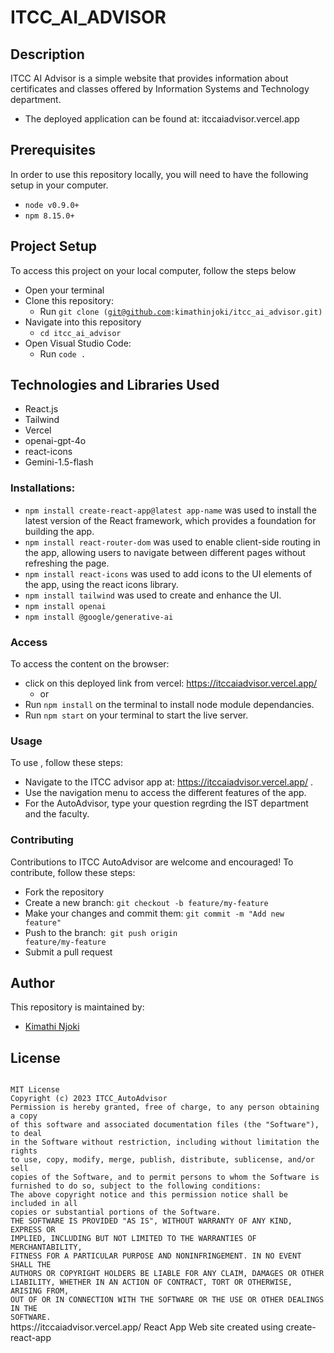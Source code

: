 # ITCC_AI_ADVISOR

## Description

ITCC AI Advisor is a simple website that provides information about certificates and classes offered by Information Systems and Technology department.

- The deployed application can be found at: itccaiadvisor.vercel.app

## Prerequisites

In order to use this repository locally, you will need to have the following setup in your computer.

- <code>node v0.9.0+</code>
- <code>npm 8.15.0+</code>

## Project Setup

To access this project on your local computer, follow the steps below
* Open your terminal
* Clone this repository:
    - Run <code>git clone (git@github.com:kimathinjoki/itcc_ai_advisor.git)</code>
* Navigate into this repository
    - <code>cd itcc_ai_advisor</code>
* Open Visual Studio Code:
    - Run <code>code .</code>


## Technologies and Libraries Used

- React.js
- Tailwind
- Vercel
- openai-gpt-4o
- react-icons
- Gemini-1.5-flash

### Installations:

- `npm install create-react-app@latest app-name` was used to install the latest version of the React framework, which provides a foundation for building the app.
- `npm install react-router-dom` was used to enable client-side routing in the app, allowing users to navigate between different pages without refreshing the page.
- `npm install react-icons` was used to add icons to the UI elements of the app, using the react icons library.
- `npm install tailwind` was used to create and enhance the UI.
- `npm install openai`
- `npm install @google/generative-ai`

### Access

To access the content on the browser:
* click on this deployed link from vercel: https://itccaiadvisor.vercel.app/
  * or
* Run <code>npm install</code> on the terminal to install node module dependancies.
* Run <code>npm start</code> on your terminal to start the live server.

### Usage

To use , follow these steps:

- Navigate to the ITCC advisor app at: https://itccaiadvisor.vercel.app/ .
- Use the navigation menu to access the different features of the app.
- For the AutoAdvisor, type your question regrding the IST department and the faculty.


### Contributing

Contributions to ITCC AutoAdvisor are welcome and encouraged! To contribute, follow these steps:

- Fork the repository
- Create a new branch: <code>git checkout -b feature/my-feature </code>
- Make your changes and commit them: <code>git commit -m "Add new feature"</code>
- Push to the branch:<code> git push origin feature/my-feature</code>
- Submit a pull request

## Author
This repository is maintained by:

- [Kimathi Njoki](https://github.com/kimathinjoki) 

## License

<code>
MIT License
Copyright (c) 2023 ITCC_AutoAdvisor
Permission is hereby granted, free of charge, to any person obtaining a copy
of this software and associated documentation files (the "Software"), to deal
in the Software without restriction, including without limitation the rights
to use, copy, modify, merge, publish, distribute, sublicense, and/or sell
copies of the Software, and to permit persons to whom the Software is
furnished to do so, subject to the following conditions:
The above copyright notice and this permission notice shall be included in all
copies or substantial portions of the Software.
THE SOFTWARE IS PROVIDED "AS IS", WITHOUT WARRANTY OF ANY KIND, EXPRESS OR
IMPLIED, INCLUDING BUT NOT LIMITED TO THE WARRANTIES OF MERCHANTABILITY,
FITNESS FOR A PARTICULAR PURPOSE AND NONINFRINGEMENT. IN NO EVENT SHALL THE
AUTHORS OR COPYRIGHT HOLDERS BE LIABLE FOR ANY CLAIM, DAMAGES OR OTHER
LIABILITY, WHETHER IN AN ACTION OF CONTRACT, TORT OR OTHERWISE, ARISING FROM,
OUT OF OR IN CONNECTION WITH THE SOFTWARE OR THE USE OR OTHER DEALINGS IN THE
SOFTWARE.
</code>
https://itccaiadvisor.vercel.app/
React App
Web site created using create-react-app